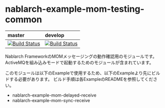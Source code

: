 nablarch-example-mom-testing-common
====================================

| master | develop |
|:-----------|:------------|
|[![Build Status](https://travis-ci.org/nablarch/nablarch-example-mom-testing-common.svg?branch=master)](https://travis-ci.org/nablarch/nablarch-example-mom-testing-common)|[![Build Status](https://travis-ci.org/nablarch/nablarch-example-mom-testing-common.svg?branch=develop)](https://travis-ci.org/nablarch/nablarch-example-mom-testing-common)|

Nablarch FrameworkのMOMメッセージングの動作確認用のモジュールです。
ActiveMQを組み込みモードで起動するためのモジュールが含まれています。

このモジュールは以下のExampleで使用するため、以下のExampleより先にビルドする必要があります。
ビルド手順は各ExampleのREADMEを参照してください。

* nablarch-example-mom-delayed-receive
* nablarch-example-mom-sync-receive
